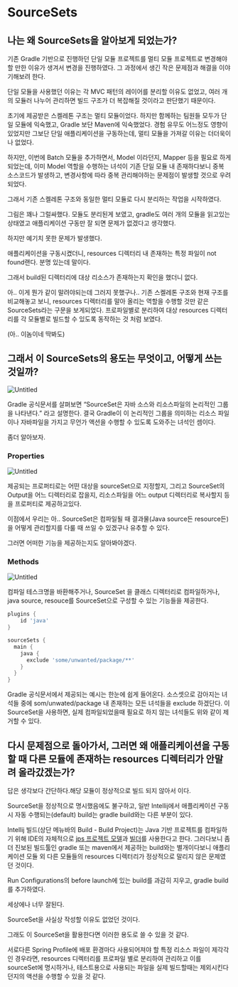 # SourceSets

## 나는 왜 SourceSets을 알아보게 되었는가?

기존 Gradle 기반으로 진행하던 단일 모듈 프로젝트를 멀티 모듈 프로젝트로 변경해야 할 만한 이유가 생겨서 변경을 진행하였다. 그 과정에서 생긴 작은 문제점과 해결을 이야기해보려 한다.

단일 모듈을 사용했던 이유는 각 MVC 패턴의 레이어를 분리할 이유도 없었고, 여러 개의 모듈러 나누어 관리하면 빌드 구조가 더 복잡해질 것이라고 판단했기 때문이다.

초기에 제공받은 스켈레톤 구조는 멀티 모듈이었다. 하지만 함께하는 팀원들 모두가 단일 모듈에 익숙했고, Gradle 보단 Maven에 익숙했었다. 경험 유무도 어느정도 영향이 있었지만 그보단 단일 애플리케이션을 구동하는데, 멀티 모듈을 가져갈 이유는 더더욱이나 없었다.

하지만, 이번에 Batch 모듈을 추가하면서, Model 이라던지, Mapper 등을 필요로 하게 되었는데, 이미 Model 역할을 수행하는 녀석이 기존 단일 모듈 내 존재하다보니 중복 소스코드가 발생하고, 변경사항에 따라 중복 관리해야하는 문제점이 발생할 것으로 우려되었다.

그래서 기존 스켈레톤 구조와 동일한 멀티 모듈로 다시 분리하는 작업을 시작하였다.

그림은 꽤나 그럴싸했다. 모듈도 분리된게 보였고, gradle도 여러 개의 모듈을 읽고있는 상태였고 애플리케이션 구동만 잘 되면 문제가 없겠다고 생각했다.

하지만 예기치 못한 문제가 발생했다.

애플리케이션을 구동시켰더니, resources 디렉터리 내 존재하는 특정 파일이 not found랜다. 분명 있는데 말이다.

그래서 build된 디렉터리에 대상 리소스가 존재하는지 확인을 했더니 없다.

아.. 이게 뭔가 같이 말려야되는데 그러지 못했구나.. 기존 스켈레톤 구조와 현재 구조를 비교해놓고 보니, resources 디렉터리를 말아 올리는 역할을 수행할 것만 같은 SourceSets라는 구문을 보게되었다. 프로파일별로 분리하여 대상 resources 디렉터리를 각 모듈별로 빌드할 수 있도록 동작하는 것 처럼 보였다.

(아.. 이놈이네 딱봐도)

## 그래서 이 SourceSets의 용도는 무엇이고, 어떻게 쓰는 것일까?

![Untitled](SourceSets/Untitled.png)

Gradle 공식문서를 살펴보면 “SourceSet은 자바 소스와 리소스파일의 논리적인 그룹을 나타낸다.” 라고 설명한다. 결국 Gradle이 이 논리적인 그룹을 의미하는 리소스 파일이나 자바파일을 가지고 무언가 액션을 수행할 수 있도록 도와주는 녀석인 셈이다.

좀더 알아보자.

### Properties

![Untitled](SourceSets/Untitled%201.png)

제공되는 프로퍼티로는 어떤 대상을 sourceSet으로 지정할지, 그리고 SourceSet의 Output을 어느 디렉터리로 잡을지, 리소스파일을 어느 output 디렉터리로 복사할지 등을 프로퍼티로 제공하고있다.

이점에서 우리는 아.. SourceSet은 컴파일될 때 결과물(Java source든 resource든)을 어떻게 관리할지를 다룰 때 쓰일 수 있겠구나 유추할 수 있다.

그러면 어떠한 기능을 제공하는지도 알아봐야겠다.

### Methods

![Untitled](SourceSets/Untitled%202.png)

컴파일 테스크명을 바환해주거나, SourceSet 을 클래스 디렉터리로 컴파일하거나, java source, resouce를 SourceSet으로 구성할 수 있는 기능들을 제공한다.

```groovy
plugins {
    id 'java'
}

sourceSets {
  main {
    java {
      exclude 'some/unwanted/package/**'
    }
  }
}
```

Gradle 공식문서에서 제공되는 예시는 한눈에 쉽게 들어온다. 소스셋으로 감아지는 녀석들 중에 som/unwated/package 내 존재하는 모든 녀석들을 exclude 하겠단다. 이 SourceSet을 사용하면, 실제 컴파일되었을때 필요로 하지 않는 녀석들도 위와 같이 제거할 수 있다.

## 다시 문제점으로 돌아가서, 그러면 왜 애플리케이션을 구동할 때 다른 모듈에 존재하는 resources 디렉터리가 안말려 올라갔겠는가?

답은 생각보다 간단하다.해당 모듈이 정상적으로 빌드 되지 않아서 이다.

SourceSet을 정상적으로 명시했음에도 불구하고, 일반 Intellij에서 애플리케이션 구동시 자동 수행되는(default) build는 gradle build와는 다른 부분이 있다.

Intellij 빌드(상단 메뉴바의 Build - Build Project)는 Java 기반 프로젝트를 컴파일하기 위해 IDE의 자체적으로 [jps 프로젝트 모델](https://github.com/JetBrains/intellij-community/blob/master/jps/model-api/src/org/jetbrains/jps/model/JpsModel.java)과 [빌더](https://www.jetbrains.com/help/idea/compiler-and-builder.html)를 사용한다고 한다. 그러다보니 좀더 진보된 빌드툴인 gradle 또는 maven에서 제공하는 build와는 별개이다보니 애플리케이션 모듈 외 다른 모듈들의 resources 디렉터리가 정상적으로 말리지 않은 문제였던 것이다.

Run Configurations의 before launch에 있는 build를 과감히 지우고, gradle build를 추가하였다.

세상에나 너무 잘된다.

SourceSet을 사실상 작성할 이유도 없었던 것이다.

그래도 이 SourceSet을 활용한다면 이러한 용도로 쓸 수 있을 것 같다.

서로다른 Spring Profile에 배포 환경마다 사용되어져야 할 특정 리소스 파일이 제각각인 경우라면, resources 디렉터리를 프로파일 별로 분리하여 관리하고 이를 sourceSet에 명시하거나, 테스트용으로 사용되는 파일을 실제 빌드할때는 제외시킨다던지의 액션을 수행할 수 있을 것 같다.